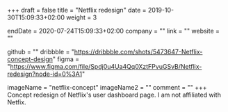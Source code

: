 +++
draft = false
title = "Netflix redesign"
date = 2019-10-30T15:09:33+02:00
weight = 3

endDate = 2020-07-24T15:09:33+02:00
company = ""
link = ""
website = ""

github = ""
dribbble = "https://dribbble.com/shots/5473647-Netflix-concept-design"
figma = "https://www.figma.com/file/Spdj0u4Ua4Qq0XztFPvuGSvB/Netflix-redesign?node-id=0%3A1"

imageName = "netflix-concept"
imageName2 = ""
comment = ""
+++
Concept redesign of Netflix's user dashboard page. I am not affiliated with Netfix.
